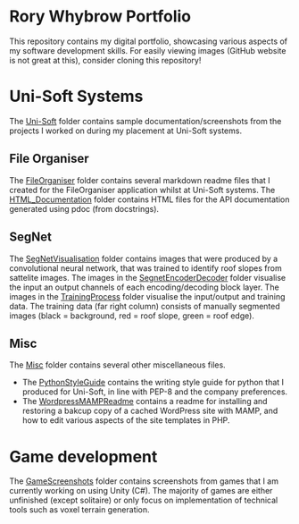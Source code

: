 # Rory Whybrow Portfolio
This repository contains my digital portfolio, showcasing various aspects of my software development skills. For easily viewing images (GitHub website is not great at this), consider cloning this repository!


# Uni-Soft Systems

The [Uni-Soft](./Uni-Soft) folder contains sample documentation/screenshots from the projects I worked on during my placement at Uni-Soft systems. 

## File Organiser
The [FileOrganiser](./Uni-Soft/FileOrganiser) folder contains several markdown readme files that I created for the FileOrganiser application whilst at Uni-Soft systems. The [HTML_Documentation](./Uni-Soft/FileOrganiser/HTML_Documentation) folder contains HTML files for the API documentation generated using pdoc (from docstrings).

## SegNet

The [SegNetVisualisation](./Uni-Soft/SegNetVisualisation) folder contains images that were produced by a convolutional neural network, that was trained to identify roof slopes from sattelite images. The images in the [SegnetEncoderDecoder](./Uni-Soft/SegNetVisualisation/SegnetEncoderDecoder) folder visualise the input an output channels of each encoding/decoding block layer. The images in the [TrainingProcess](./Uni-Soft/SegNetVisualisation/TrainingProcess) folder visualise the input/output and training data. The training data (far right column) consists of manually segmented images (black = background, red = roof slope, green = roof edge). 

## Misc

The [Misc](./Uni-Soft/Misc) folder contains several other miscellaneous files. 
- The [PythonStyleGuide](./Uni-Soft/Misc/PythonStyleGuide.md) contains the writing style guide for python that I produced for Uni-Soft, in line with PEP-8 and the company preferences.  
- The [WordpressMAMPReadme](./Uni-Soft/Misc/WordpressMAMPReadme.md) contains a readme for installing and restoring a bakcup copy of a cached WordPress site with MAMP, and how to edit various aspects of the site templates in PHP. 

# Game development

The [GameScreenshots](./GameScreenshots) folder contains screenshots from games that I am currently working on using Unity (C#). The majority of games are either unfinished (except solitaire) or only focus on implementation of technical tools such as voxel terrain generation. 
